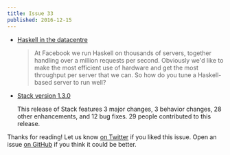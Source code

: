 ```yaml
---
title: Issue 33
published: 2016-12-15
---
```


-   [Haskell in the datacentre](http://simonmar.github.io/posts/2016-12-08-Haskell-in-the-datacentre.html)

    > At Facebook we run Haskell on thousands of servers, together handling over a million requests per second. Obviously we'd like to make the most efficient use of hardware and get the most throughput per server that we can. So how do you tune a Haskell-based server to run well?

-   [Stack version 1.3.0](https://github.com/commercialhaskell/stack/releases/tag/v1.3.0)

    This release of Stack features 3 major changes, 3 behavior changes, 28 other enhancements, and 12 bug fixes. 29 people contributed to this release.

Thanks for reading!
Let us know [on Twitter](https://twitter.com/haskellweekly) if you liked this issue.
Open an issue [on GitHub](https://github.com/haskellweekly/haskellweekly.github.io) if you think it could be better.
